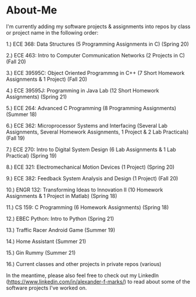 # About-Me

I'm currently adding my software projects & assignments into repos by class or project name in the following order:

1.) ECE 368: Data Structures (5 Programming Assignments in C) (Spring 20)

2.) ECE 463: Intro to Computer Communication Networks (2 Projects in C) (Fall 20)

3.) ECE 39595C: Object Oriented Programmng in C++ (7 Short Homework Assignments & 1 Project) (Fall 20)

4.) ECE 39595J: Programming in Java Lab (12 Short Homework Assignments) (Spring 21)

5.) ECE 264: Advanced C Programming (8 Programming Assignments) (Summer 18)

6.) ECE 362: Microprocessor Systems and Interfacing (Several Lab Assignments, Several Homework Assignments, 1 Project & 2 Lab Practicals) (Fall 19)

7.) ECE 270: Intro to Digital System Design (6 Lab Assignments & 1 Lab Practical) (Spring 19)

8.) ECE 321: Electromechanical Motion Devices (1 Project) (Spring 20)

9.) ECE 382: Feedback System Analysis and Design (1 Project) (Fall 20)

10.) ENGR 132: Transforming Ideas to Innovation II (10 Homework Assignments & 1 Project in Matlab) (Spring 18)

11.) CS 159: C Programming (6 Homework Assignments) (Spring 18)

12.) EBEC Python: Intro to Python (Spring 21)

13.) Traffic Racer Android Game (Summer 19)

14.) Home Assistant (Summer 21)

15.) Gin Rummy (Summer 21)

16.) Current classes and other projects in private repos (various)


In the meantime, please also feel free to check out my LinkedIn (https://www.linkedin.com/in/alexander-f-marks/) to read about some of the software projects I've worked on.
